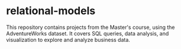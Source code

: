 # relational-models
This repository contains projects from the Master's course, using the AdventureWorks dataset. It covers SQL queries, data analysis, and visualization to explore and analyze business data.
